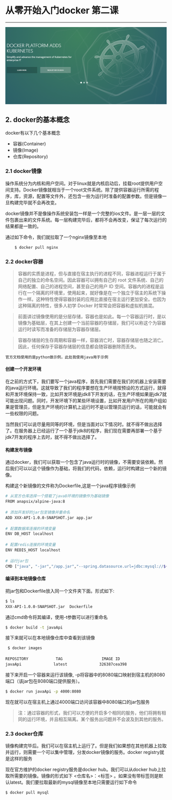 # 从零开始入门docker 第二课

------------------------------
![docker-logo](./res/docker-logo2.png)

## 2. docker的基本概念

docker有以下几个基本概念
- 容器(Container)
- 镜像(Image)
- 仓库(Repository)


### 2.1 docker镜像
操作系统分为内核和用户空间。对于linux就是内核启动后，挂载root提供用户空间支持。Docker镜像就相当于一个root文件系统。除了提供容器运行所需的程序，库，资源，配置等文件外，还包含一些为运行时准备的配置参数。但是镜像一旦构建完毕就不会再改变。

docker镜像并不是像操作系统安装包一样是一个完整的ios文件。是一层一层的文件包裹出来的文件系统。每一层构建完毕后，都将不会再改变，保证了每次运行的结果都是一致的。

通过如下命令，我们就拉取了一个nginx镜像至本地

``` bash
    $ docker pull nginx
```




### 2.2 docker容器
>容器的实质是进程，但与直接在宿主执行的进程不同，容器进程运行于属于自己的独立的命名空间。因此容器可以拥有自己的 root 文件系统、自己的网络配置、自己的进程空间，甚至自己的用户 ID 空间。容器内的进程是运行在一个隔离的环境里，使用起来，就好像是在一个独立于宿主的系统下操作一样。这种特性使得容器封装的应用比直接在宿主运行更加安全。也因为这种隔离的特性，很多人初学 Docker 时常常会把容器和虚拟机搞混。

>前面讲过镜像使用的是分层存储，容器也是如此。每一个容器运行时，是以镜像为基础层，在其上创建一个当前容器的存储层，我们可以称这个为容器运行时读写而准备的存储层为容器存储层。

>容器存储层的生存周期和容器一样，容器消亡时，容器存储层也随之消亡。因此，任何保存于容器存储层的信息都会随容器删除而丢失。

    官方文档使用的是python做示例，此处我使用java用于示例

#### 创建一个开发环境
在之前的方式下，我们要写一个java程序，首先我们需要在我们的机器上安装需要的java运行环境。这就导致了我们的程序要想在生产环境按预设的方式运行，就得和开发环境保持一致，比如开发环境是jdk8下开发的话，在生产环境如果是jdk7就可能出现问题。同时，开发环境下的某些环境设置，比如开发用户所在的用户组如果是管理员，但是生产环境的计算机上运行时不是以管理员运行的话，可能就会有一些权限的问题。
    
当然我们可以说尽量用同等的环境，但是当面对以下情况时。就不得不做出选择了。在服务器上已经运行了一个基于jdk8的程序，我们现在需要再部署一个基于jdk7开发的程序上去时，就不得不做出选择了。

#### 构建发布镜像
通过docker，我们可以获取一个包含了java运行时的镜像，不需要安装依赖。然后我们可以以这个镜像作为基础，将我们的代码，依赖，运行时构建出一个新的镜像。

构建这个新镜像的文件称为Dockerfile,这是一个java程序镜像示例

``` bash
# 从官方仓库选择一个搭载了java8环境的镜像作为基础镜像
FROM anapsix/alpine-java:8

# 添加开发好的jar包至镜像并重命名
ADD XXX-API-1.0.0-SNAPSHOT.jar app.jar

# 配置数据库连接的环境变量
ENV DB_HOST localhost

# 配置redis连接的环境变量
ENV REDIS_HOST localhost

# 运行jar包
CMD ["java", "-jar","/app.jar","--spring.datasource.url=jdbc:mysql://${DB_HOST}:3306/yunsouth_api","--spring.redis.host=${REDIS_HOST}","--RSAKEY.publicKeyPath=/RSAKEY/public_key.der","--RSAKEY.privateKeyPath=/RSAKEY/private_key.der"]

```

#### 编译到本地镜像仓库
把jar包和Dockerfile放入同一个文件夹下面。形式如下:
``` bash
$ ls
XXX-API-1.0.0-SNAPSHOT.jar  Dockerfile
```

通过cmd命令将其编译，使用-t参数可以进行重命名
```bash
$ docker build -t javaApi
```

接下来就可以在本地镜像仓库中查看到该镜像
``` bash
 $ docker images

REPOSITORY            TAG                 IMAGE ID
javaApi              latest              326387cea398
```

接下来开启一个容器来运行该镜像, -p将容器中的8080端口映射到宿主机的8080端口（该jar包在8080端口提供服务）。
``` bash
$ docker run javaApi -p 4000:8080
```

现在就可以在宿主机上通过4000端口访问该容器中8080端口的jar包服务
>注：通过容器的形式，我们可以方便的开启多个相同的服务，他们将拥有相同的运行环境，并且相互隔离。某个服务出问题并不会波及到其他的服务。


### 2.3 docker仓库
镜像构建完毕后。我们可以在宿主机上运行了。但是我们如果想在其他机器上拉取并运行，则需要一个可以集中管理，分发docker镜像的服务。docker registry就是这样的服务

现在官方维护的docker registry服务是docker hub。我们可以从docker hub上拉取所需要的镜像。镜像的形式如下   <仓库名>：<标签> 。如果没有带标签则是默认latest。我们要拉取最新的mysql镜像至本地只需要运行如下命令

``` bash
$ docker pull mysql
```